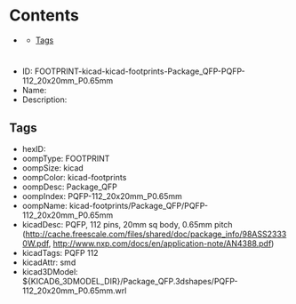 



Contents
========

* [](#)
	* [Tags](#tags)

# 

- ID: FOOTPRINT-kicad-kicad-footprints-Package_QFP-PQFP-112_20x20mm_P0.65mm
- Name: 
- Description: 

## Tags

- hexID: 
- oompType: FOOTPRINT
- oompSize: kicad
- oompColor: kicad-footprints
- oompDesc: Package_QFP
- oompIndex: PQFP-112_20x20mm_P0.65mm
- oompName: kicad-footprints/Package_QFP/PQFP-112_20x20mm_P0.65mm
- kicadDesc: PQFP, 112 pins, 20mm sq body, 0.65mm pitch (http://cache.freescale.com/files/shared/doc/package_info/98ASS23330W.pdf, http://www.nxp.com/docs/en/application-note/AN4388.pdf)
- kicadTags: PQFP 112
- kicadAttr: smd
- kicad3DModel: ${KICAD6_3DMODEL_DIR}/Package_QFP.3dshapes/PQFP-112_20x20mm_P0.65mm.wrl
